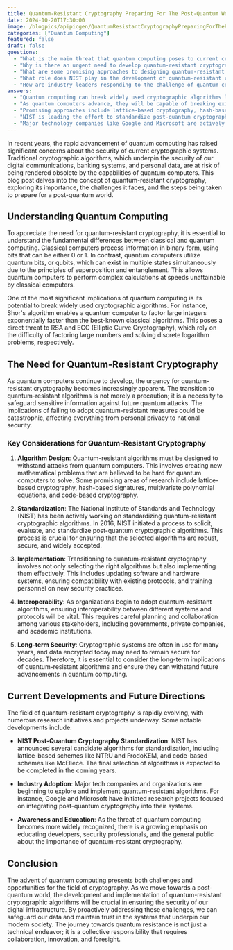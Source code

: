 ```yaml
---
title: Quantum-Resistant Cryptography Preparing For The Post-Quantum World
date: 2024-10-20T17:30:00
image: /blogpics/apipicgen/QuantumResistantCryptographyPreparingForThePostQuantumWorld-BPUQHWR1IA.jpg
categories: ["Quantum Computing"]
featured: false
draft: false
questions:
  - "What is the main threat that quantum computing poses to current cryptographic systems?"
  - "Why is there an urgent need to develop quantum-resistant cryptography?"
  - "What are some promising approaches to designing quantum-resistant cryptographic algorithms?"
  - "What role does NIST play in the development of quantum-resistant cryptography?"
  - "How are industry leaders responding to the challenge of quantum computing in cryptography?"
answers:
  - "Quantum computing can break widely used cryptographic algorithms like RSA and ECC by efficiently solving mathematical problems such as factoring large integers and discrete logarithms, which are currently considered hard for classical computers."
  - "As quantum computers advance, they will be capable of breaking existing cryptographic algorithms, putting sensitive information at risk. Developing quantum-resistant cryptography is necessary to protect data privacy, national security, and digital communications against future quantum attacks."
  - "Promising approaches include lattice-based cryptography, hash-based signatures, multivariate polynomial equations, and code-based cryptography, all of which rely on mathematical problems believed to be hard for quantum computers to solve."
  - "NIST is leading the effort to standardize post-quantum cryptographic algorithms by soliciting, evaluating, and selecting robust and secure algorithms through a formal process that began in 2016, helping ensure widespread acceptance and implementation."
  - "Major technology companies like Google and Microsoft are actively researching and beginning to implement quantum-resistant algorithms in their systems, while also promoting awareness and education about the importance of preparing for a post-quantum world."
---
```

In recent years, the rapid advancement of quantum computing has raised significant concerns about the security of current cryptographic systems. Traditional cryptographic algorithms, which underpin the security of our digital communications, banking systems, and personal data, are at risk of being rendered obsolete by the capabilities of quantum computers. This blog post delves into the concept of quantum-resistant cryptography, exploring its importance, the challenges it faces, and the steps being taken to prepare for a post-quantum world.

## Understanding Quantum Computing

To appreciate the need for quantum-resistant cryptography, it is essential to understand the fundamental differences between classical and quantum computing. Classical computers process information in binary form, using bits that can be either 0 or 1. In contrast, quantum computers utilize quantum bits, or qubits, which can exist in multiple states simultaneously due to the principles of superposition and entanglement. This allows quantum computers to perform complex calculations at speeds unattainable by classical computers.

One of the most significant implications of quantum computing is its potential to break widely used cryptographic algorithms. For instance, Shor's algorithm enables a quantum computer to factor large integers exponentially faster than the best-known classical algorithms. This poses a direct threat to RSA and ECC (Elliptic Curve Cryptography), which rely on the difficulty of factoring large numbers and solving discrete logarithm problems, respectively.

## The Need for Quantum-Resistant Cryptography

As quantum computers continue to develop, the urgency for quantum-resistant cryptography becomes increasingly apparent. The transition to quantum-resistant algorithms is not merely a precaution; it is a necessity to safeguard sensitive information against future quantum attacks. The implications of failing to adopt quantum-resistant measures could be catastrophic, affecting everything from personal privacy to national security.

### Key Considerations for Quantum-Resistant Cryptography

1. **Algorithm Design**: Quantum-resistant algorithms must be designed to withstand attacks from quantum computers. This involves creating new mathematical problems that are believed to be hard for quantum computers to solve. Some promising areas of research include lattice-based cryptography, hash-based signatures, multivariate polynomial equations, and code-based cryptography.

2. **Standardization**: The National Institute of Standards and Technology (NIST) has been actively working on standardizing quantum-resistant cryptographic algorithms. In 2016, NIST initiated a process to solicit, evaluate, and standardize post-quantum cryptographic algorithms. This process is crucial for ensuring that the selected algorithms are robust, secure, and widely accepted.

3. **Implementation**: Transitioning to quantum-resistant cryptography involves not only selecting the right algorithms but also implementing them effectively. This includes updating software and hardware systems, ensuring compatibility with existing protocols, and training personnel on new security practices.

4. **Interoperability**: As organizations begin to adopt quantum-resistant algorithms, ensuring interoperability between different systems and protocols will be vital. This requires careful planning and collaboration among various stakeholders, including governments, private companies, and academic institutions.

5. **Long-term Security**: Cryptographic systems are often in use for many years, and data encrypted today may need to remain secure for decades. Therefore, it is essential to consider the long-term implications of quantum-resistant algorithms and ensure they can withstand future advancements in quantum computing.

## Current Developments and Future Directions

The field of quantum-resistant cryptography is rapidly evolving, with numerous research initiatives and projects underway. Some notable developments include:

- **NIST Post-Quantum Cryptography Standardization**: NIST has announced several candidate algorithms for standardization, including lattice-based schemes like NTRU and FrodoKEM, and code-based schemes like McEliece. The final selection of algorithms is expected to be completed in the coming years.

- **Industry Adoption**: Major tech companies and organizations are beginning to explore and implement quantum-resistant algorithms. For instance, Google and Microsoft have initiated research projects focused on integrating post-quantum cryptography into their systems.

- **Awareness and Education**: As the threat of quantum computing becomes more widely recognized, there is a growing emphasis on educating developers, security professionals, and the general public about the importance of quantum-resistant cryptography.

## Conclusion

The advent of quantum computing presents both challenges and opportunities for the field of cryptography. As we move towards a post-quantum world, the development and implementation of quantum-resistant cryptographic algorithms will be crucial in ensuring the security of our digital infrastructure. By proactively addressing these challenges, we can safeguard our data and maintain trust in the systems that underpin our modern society. The journey towards quantum resistance is not just a technical endeavor; it is a collective responsibility that requires collaboration, innovation, and foresight.
